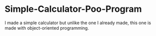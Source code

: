 # Simple-Calculator-Poo-Program
I made a simple calculator but unlike the one I already made, this one is made with object-oriented programming.
